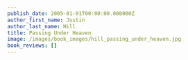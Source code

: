 ```yaml
---
publish_date: 2005-01-01T00:00:00.000000Z
author_first_name: Justin
author_last_name: Hill
title: Passing Under Heaven
image: /images/book_images/hill_passing_under_heaven.jpg
book_reviews: []
---
```

